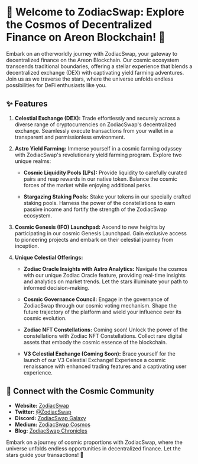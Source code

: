 # 🌌 Welcome to ZodiacSwap: Explore the Cosmos of Decentralized Finance on Areon Blockchain! 🚀

Embark on an otherworldly journey with ZodiacSwap, your gateway to decentralized finance on the Areon Blockchain. Our cosmic ecosystem transcends traditional boundaries, offering a stellar experience that blends a decentralized exchange (DEX) with captivating yield farming adventures. Join us as we traverse the stars, where the universe unfolds endless possibilities for DeFi enthusiasts like you.

## ✨ Features

1. **Celestial Exchange (DEX):**
   Trade effortlessly and securely across a diverse range of cryptocurrencies on ZodiacSwap's decentralized exchange. Seamlessly execute transactions from your wallet in a transparent and permissionless environment.

2. **Astro Yield Farming:**
   Immerse yourself in a cosmic farming odyssey with ZodiacSwap's revolutionary yield farming program. Explore two unique realms:
   
   - **Cosmic Liquidity Pools (LPs):**
     Provide liquidity to carefully curated pairs and reap rewards in our native token. Balance the cosmic forces of the market while enjoying additional perks.
     
   - **Stargazing Staking Pools:**
     Stake your tokens in our specially crafted staking pools. Harness the power of the constellations to earn passive income and fortify the strength of the ZodiacSwap ecosystem.

4. **Cosmic Genesis (IFO) Launchpad:**
   Ascend to new heights by participating in our cosmic Genesis Launchpad. Gain exclusive access to pioneering projects and embark on their celestial journey from inception.

5. **Unique Celestial Offerings:**
   - **Zodiac Oracle Insights with Astro Analytics:**
     Navigate the cosmos with our unique Zodiac Oracle feature, providing real-time insights and analytics on market trends. Let the stars illuminate your path to informed decision-making.
     
   - **Cosmic Governance Council:**
     Engage in the governance of ZodiacSwap through our cosmic voting mechanism. Shape the future trajectory of the platform and wield your influence over its cosmic evolution.
     
   - **Zodiac NFT Constellations:**
     Coming soon! Unlock the power of the constellations with Zodiac NFT Constellations. Collect rare digital assets that embody the cosmic essence of the blockchain.
     
   - **V3 Celestial Exchange (Coming Soon):**
     Brace yourself for the launch of our V3 Celestial Exchange! Experience a cosmic renaissance with enhanced trading features and a captivating user experience.

## 🌌 Connect with the Cosmic Community

- **Website:** [ZodiacSwap](https://zodiacswap.xyz)
- **Twitter:** [@ZodiacSwap](https://twitter.com/ZodiacSwap)
- **Discord:** [ZodiacSwap Galaxy](#)
- **Medium:** [ZodiacSwap Cosmos](#)
- **Blog:** [ZodiacSwap Chronicles](https://blog.zodiacswap.xyz)

Embark on a journey of cosmic proportions with ZodiacSwap, where the universe unfolds endless opportunities in decentralized finance. Let the stars guide your transactions! 🌠
